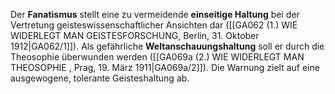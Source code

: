 
Der **Fanatismus** stellt eine zu vermeidende **einseitige Haltung** bei der Vertretung geisteswissenschaftlicher Ansichten dar ([[GA062 (1.) WIE WIDERLEGT MAN GEISTESFORSCHUNG, Berlin, 31. Oktober 1912|GA062/1]]). Als gefährliche **Weltanschauungshaltung** soll er durch die Theosophie überwunden werden ([[GA069a (2.) WIE WIDERLEGT MAN THEOSOPHIE , Prag, 19. März 1911|GA069a/2]]). Die Warnung zielt auf eine ausgewogene, tolerante Geisteshaltung ab.
